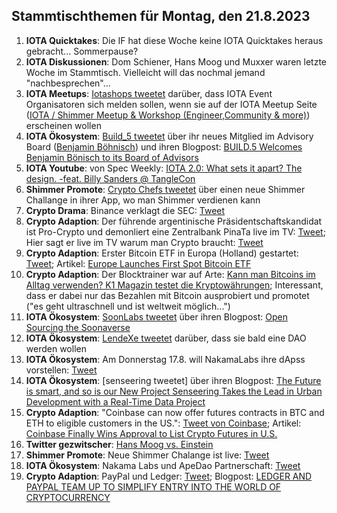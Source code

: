 ## Stammtischthemen für Montag, den 21.8.2023

1. **IOTA Quicktakes**: Die IF hat diese Woche keine IOTA Quicktakes heraus gebracht... Sommerpause?
2. **IOTA Diskussionen**: Dom Schiener, Hans Moog und Muxxer waren letzte Woche im Stammtisch. Vielleicht will das nochmal jemand "nachbesprechen"...
3. **IOTA Meetups**: [Iotashops tweetet](https://twitter.com/iotashop/status/1690662972815732736?s=20) darüber, dass IOTA Event Organisatoren sich melden sollen, wenn sie auf der IOTA Meetup Seite ([IOTA / Shimmer Meetup & Workshop (Engineer,Community & more)](https://twitter.com/iotashop/status/1690662972815732736?s=20)) erscheinen wollen
4. **IOTA Ökosystem**: [Build_5 tweetet](https://twitter.com/build5tech/status/1691329716534583296?s=20) über ihr neues Mitglied im Advisory Board ([Benjamin Böhnisch](https://twitter.com/BenBoenisch)) und ihren Blogpost: [BUILD.5 Welcomes Benjamin Bönisch to its Board of Advisors](https://build5.com/blog/benjamin-bonisch/)
5. **IOTA Youtube**: von Spec Weekly: [IOTA 2.0: What sets it apart? The design. -feat. Billy Sanders @ TangleCon](https://www.youtube.com/watch?v=t6pY9hEhYn0)
6. **Shimmer Promote**: [Crypto Chefs tweetet](https://twitter.com/cryptochefs_io/status/1691117675437514752?s=20) über einen neue Shimmer Challange in ihrer App, wo man Shimmer verdienen kann
7. **Crypto Drama**: Binance verklagt die SEC: [Tweet](https://twitter.com/WatcherGuru/status/1691322632048693249?s=20)
8. **Crypto Adaption**: Der führende argentinische Präsidentschaftskandidat ist Pro-Crypto und demonliert eine Zentralbank PinaTa live im TV: [Tweet](https://twitter.com/BTC_Culture/status/1691254399002185728?s=20); Hier sagt er live im TV warum man Crypto braucht: [Tweet](https://twitter.com/coinbureau/status/1691342406661160960?s=20)
9. **Crypto Adaption**: Erster Bitcoin ETF in Europa (Holland) gestartet: [Tweet](https://twitter.com/tedtalksmacro/status/1691414249225023489?s=20); Artikel: [Europe Launches First Spot Bitcoin ETF](https://watcher.guru/news/europe-launches-first-spot-bitcoin-etf)
10. **Crypto Adaption**: Der Blocktrainer war auf Arte: [Kann man Bitcoins im Alltag verwenden? K1 Magazin testet die Kryptowährungen](https://www.joyn.de/mediatheken/kabel-eins?utm_source=p7s1_campaigns_youtube_non_paid&utm_medium=avod&utm_campaign=k1_mediathek&utm_creative=youtube_description); Interessant, dass er dabei nur das Bezahlen mit Bitcoin ausprobiert und promotet ("es geht ultraschnell und ist weltweit möglich...")
11. **IOTA Ökosystem**: [SoonLabs tweetet](https://twitter.com/soon_labs/status/1691687647302045762?s=20) über ihren Blogpost: [Open Sourcing the Soonaverse](https://soonlabs.medium.com/open-sourcing-the-soonaverse-ae189da3cfa1)
12. **IOTA Ökosystem**: [LendeXe tweetet](https://twitter.com/LendeXeFinance/status/1691562653120922062?s=20) darüber, dass sie bald eine DAO werden wollen
13. **IOTA Ökosystem**: Am Donnerstag 17.8. will NakamaLabs ihre dApss vorstellen: [Tweet](https://twitter.com/Nakama_Labs/status/1691472360090619904?s=20)
14. **IOTA Ökosystem**: [senseering tweetet] über ihren Blogpost: [The Future is smart, and so is our New Project Senseering Takes the Lead in Urban Development with a Real-Time Data Project](https://medium.com/senseering/the-future-is-smart-and-so-is-our-new-project-17ec9cb0ad1)
15. **Crypto Adaption**: "Coinbase can now offer futures contracts in BTC and ETH to eligible customers in the US.": [Tweet von Coinbase](https://twitter.com/coinbase/status/1691751814004175204?s=20); Artikel: [Coinbase Finally Wins Approval to List Crypto Futures in U.S.](https://www.coindesk.com/business/2023/08/16/coinbase-finally-wins-approval-to-list-crypto-futures-in-us/?utm_campaign=coindesk_main&utm_term=organic&utm_content=editorial&utm_medium=social&utm_source=twitter)
16. **Twitter gezwitscher**: [Hans Moog vs. Einstein](https://twitter.com/hus_qy/status/1691770887169519957?s=20)
17. **Shimmer Promote**: Neue Shimmer Chalange ist live: [Tweet](https://twitter.com/CryptonaireApp/status/1691766501907509387?s=20)
18. **IOTA Ökosystem**: Nakama Labs und ApeDao Partnerschaft: [Tweet](https://twitter.com/Nakama_Labs/status/1691796974566080586?s=20)
19. **Crypto Adaption**: PayPal und Ledger: [Tweet](https://twitter.com/Ledger/status/1691798467520139338?s=20); Blogpost: [LEDGER AND PAYPAL TEAM UP TO SIMPLIFY ENTRY INTO THE WORLD OF CRYPTOCURRENCY](https://www.ledger.com/ledger-and-paypal-team-up-to-simplify-entry-into-the-world-of-cryptocurrency)
